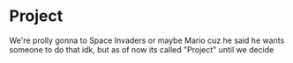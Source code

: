 # Project

We're prolly gonna to Space Invaders or maybe Mario cuz he said he wants someone to do that idk, but as of now its called "Project" until we decide
